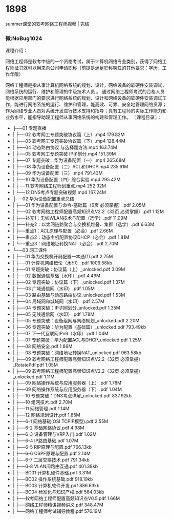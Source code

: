 # 1898
summer课堂的软考网络工程师视频 | 完结
### 微:NoBug1024 


课程介绍：

网络工程师是软考中级的一个资格考试，属于计算机网络专业类别，获得了网络工程师证书就可以用来向公司申请职称（前提是满足职称聘任的其他要求：学历、工作年限）

网络工程师是指从事计算机网络系统的规划、设计，网络设备的软硬件安装调试，网络系统的运行、维护和管理的中级技术人员 。
通过网络工程师考试的合格人员能根据应用部门的要求进行网络系统的规划、设计和网络设备的软硬件安装调试工作，能进行网络系统的运行、维护和管理，能高效、可靠、安全地管理网络资源；
作为网络专业人员对系统开发进行技术支持和指导；具有工程师的实际工作能力和业务水平，能指导助理工程师从事网络系统的构建和管理工作。
〖课程目录〗:

- ├──01 专题直播  
- |   ├──02 软考网工专题突破协议篇（上）.mp4  179.82M
- |   ├──03 软考网工专题突破协议篇（下）.mp4  128.44M
- |   ├──04 动态路由协议 与选择题方法.mp4  163.74M
- |   ├──05 软考网工专题突破 IP子划分.mp4  151.39M
- |   ├──07 专题突破：华为设备配置（一）.mp4  265.68M
- |   ├──08 华为设备配置（二）ACL和DHCP.mp4  235.61M
- |   ├──09 华为设备配置（三）.mp4  791.43M
- |   ├──10 华为设备配置（四）综合实验.mp4  295.42M
- |   ├──11 软考网络工程师划重点.mp4  252.92M
- |   └──12 DNS考点专题突破视频.mp4  167.24M
- ├──02 华为设备配置重点总结  
- |   ├──01 华为设备配置与命令-基础篇（6页 必须掌握）.pdf  2.05M
- |   ├──02 软考网络工程师配置高频知识点V2.2（32页 必须掌握）.pdf  1.12M
- |   ├──补充1：无线WLAN技术与配置（选学）.pdf  11.09M
- |   ├──补充2：以太网链路聚合与交换机堆叠、集群（选学）.pdf  6.63M
- |   ├──重点1：ACL原理与配置（必会）.pdf  2.66M
- |   ├──重点2：动态主机配置协议DHCP（必会）.pdf  1.81M
- |   └──重点3：网络地址转换NAT（必会）.pdf  2.70M
- └──03 网工课件  
- |   ├──01 华为交换机开局配置一本通(1).pdf  2.75M
- |   ├──01 计算机网络概论（水印）.pdf  1009.58kb
- |   ├──01 专题突破：协议篇（上）_unlocked.pdf  3.09M
- |   ├──02 数据通信基础（水印）.pdf  4.49M
- |   ├──02 专题突破：协议篇（下）_unlocked.pdf  1.37M
- |   ├──03 广域通信网（水印）.pdf  1.05M
- |   ├──03 路由基础与动态路由协议_unlocked.pdf  1.53M
- |   ├──04 局域网和城域网（水印）.pdf  2.57M
- |   ├──04 专题突破：IP子网划分_unlocked.pdf  1.35M
- |   ├──05 无线通信网（水印）.pdf  1.78M
- |   ├──05 专题突破：设备组网与网络规划_unlocked.pdf  2.20M
- |   ├──06 专题突破：华为配置（基础篇）_unlocked.pdf  793.49kb
- |   ├──07 下一代互联网IPv6（水印）.pdf  1.04M
- |   ├──07 专题突破：华为配置ACL与DHCP_unlocked.pdf  1.25M
- |   ├──08 网络安全.pdf  1.86M
- |   ├──08 专题突破：网络地址转换NAT_unlocked.pdf  963.58kb
- |   ├──09 软考网络工程师配置高频知识点V2.2（32页 必须掌握）_RotatePdf.pdf  1.05M
- |   ├──09 软考网络工程师配置高频知识点V2.2（32页 必须掌握）_unlocked.pdf  1.11M
- |   ├──09 网络操作系统与应用服务器（上）.pdf  1.78M
- |   ├──09 网络操作系统与应用服务器（下）.pdf  1.04M
- |   ├──10 专题突破：DNS考点详解_unlocked.pdf  837.92kb
- |   ├──10 组网技术.pdf  2.70M
- |   ├──11 网络管理.pdf  1.14M
- |   ├──12 网络规划设计.pdf  1.85M
- |   ├──6-1 网络基础(OSI TCPIP模型).pdf  2.55M
- |   ├──6-2 基础网络协议.pdf  4.98M
- |   ├──6-3 设备管理与VRP入门.pdf  1.02M
- |   ├──6-4 IP路由基础.pdf  1.07M
- |   ├──6-5 RIP原理与配置.pdf  766.13kb
- |   ├──6-6 OSPF原理与配置.pdf  2.14M
- |   ├──6-7 二层交换技术.pdf  791.34kb
- |   ├──6-8 VLAN间路由互通.pdf  401.38kb
- |   ├──BC01 计算机硬件基础.pdf  3.31M
- |   ├──BC02 操作系统基础.pdf  918.19kb
- |   ├──BC03 计算机软件开发.pdf  886.63kb
- |   ├──BC04 标准化与知识产权.pdf  564.03kb
- |   ├──软考网络工程师配置高频知识点V0.5.pdf  1.66M
- |   ├──网络工程师精讲视频讲义.pdf  348.47M
- |   └──网络工程师考试辅导教程.pdf  576.19M


